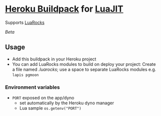 [Heroku Buildpack](https://devcenter.heroku.com/articles/buildpacks) for [LuaJIT](https://luajit.org)
=========================
Supports [LuaRocks](http://luarocks.org)

_Beta_

Usage
-----

* Add this buildpack in your Heroku project
* You can add LuaRocks modules to build on deploy your project:
  Create a file named *.luarocks*; use a space to separate LuaRocks modules e.g. `lapis pgmoon`

### Environment variables

  * `PORT` exposed on the app/dyno
    * set automatically by the Heroku dyno manager
    * Lua sample `os.getenv("PORT")`
